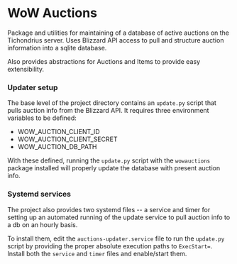 # WoW Auctions

Package and utilities for maintaining of a database of active auctions
on the Tichondrius server. Uses Blizzard API access to pull and structure
auction information into a sqlite database. 

Also provides abstractions for Auctions and Items to provide easy extensibility.

### Updater setup

The base level of the project directory contains an `update.py` script that
pulls auction info from the Blizzard API. It requires three environment
variables to be defined:

* WOW_AUCTION_CLIENT_ID
* WOW_AUCTION_CLIENT_SECRET
* WOW_AUCTION_DB_PATH

With these defined, running the `update.py` script with the `wowauctions`
package installed will properly update the database with present auction info.

### Systemd services

The project also provides two systemd files -- a service and timer for setting
up an automated running of the update service to pull auction info to a db on
an hourly basis.

To install them, edit the `auctions-updater.service` file to run the 
`update.py` script by providing the proper absolute execution paths
to `ExecStart=`. Install both the `service` and `timer` files and enable/start
them.